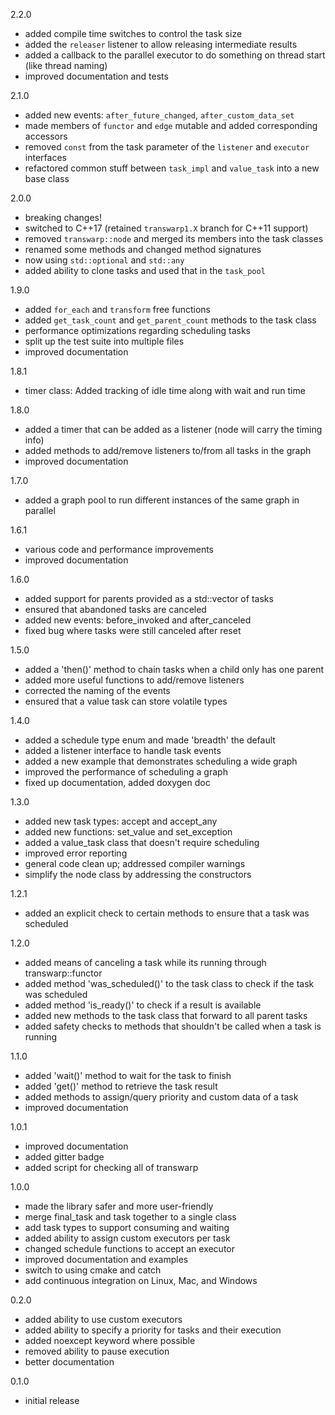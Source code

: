 2.2.0

- added compile time switches to control the task size
- added the `releaser` listener to allow releasing intermediate results
- added a callback to the parallel executor to do something on thread start (like thread naming)
- improved documentation and tests

2.1.0

- added new events: `after_future_changed`, `after_custom_data_set`
- made members of `functor` and `edge` mutable and added corresponding accessors
- removed `const` from the task parameter of the `listener` and `executor` interfaces
- refactored common stuff between `task_impl` and `value_task` into a new base class 

2.0.0

- breaking changes!
- switched to C++17 (retained `transwarp1.X` branch for C++11 support)
- removed `transwarp::node` and merged its members into the task classes
- renamed some methods and changed method signatures
- now using `std::optional` and `std::any`
- added ability to clone tasks and used that in the `task_pool`

1.9.0

- added `for_each` and `transform` free functions
- added `get_task_count` and `get_parent_count` methods to the task class
- performance optimizations regarding scheduling tasks
- split up the test suite into multiple files
- improved documentation

1.8.1

- timer class: Added tracking of idle time along with wait and run time

1.8.0

- added a timer that can be added as a listener (node will carry the timing info)
- added methods to add/remove listeners to/from all tasks in the graph
- improved documentation

1.7.0

- added a graph pool to run different instances of the same graph in parallel

1.6.1

- various code and performance improvements
- improved documentation

1.6.0

- added support for parents provided as a std::vector of tasks
- ensured that abandoned tasks are canceled
- added new events: before_invoked and after_canceled
- fixed bug where tasks were still canceled after reset

1.5.0

- added a 'then()' method to chain tasks when a child only has one parent
- added more useful functions to add/remove listeners
- corrected the naming of the events
- ensured that a value task can store volatile types

1.4.0

- added a schedule type enum and made 'breadth' the default
- added a listener interface to handle task events
- added a new example that demonstrates scheduling a wide graph
- improved the performance of scheduling a graph
- fixed up documentation, added doxygen doc

1.3.0

- added new task types: accept and accept_any
- added new functions: set_value and set_exception
- added a value_task class that doesn't require scheduling
- improved error reporting 
- general code clean up; addressed compiler warnings
- simplify the node class by addressing the constructors

1.2.1

- added an explicit check to certain methods to ensure that a task was scheduled 

1.2.0

- added means of canceling a task while its running through transwarp::functor
- added method 'was_scheduled()' to the task class to check if the task was scheduled
- added method 'is_ready()' to check if a result is available
- added new methods to the task class that forward to all parent tasks
- added safety checks to methods that shouldn't be called when a task is running

1.1.0

- added 'wait()' method to wait for the task to finish
- added 'get()' method to retrieve the task result
- added methods to assign/query priority and custom data of a task
- improved documentation

1.0.1

- improved documentation
- added gitter badge
- added script for checking all of transwarp

1.0.0

- made the library safer and more user-friendly
- merge final_task and task together to a single class
- add task types to support consuming and waiting
- added ability to assign custom executors per task
- changed schedule functions to accept an executor
- improved documentation and examples
- switch to using cmake and catch
- add continuous integration on Linux, Mac, and Windows

0.2.0

- added ability to use custom executors
- added ability to specify a priority for tasks and their execution
- added noexcept keyword where possible
- removed ability to pause execution
- better documentation

0.1.0

- initial release
